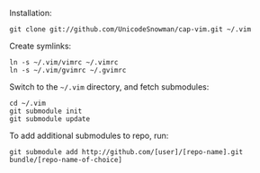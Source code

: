 Installation:

    git clone git://github.com/UnicodeSnowman/cap-vim.git ~/.vim

Create symlinks:

    ln -s ~/.vim/vimrc ~/.vimrc
    ln -s ~/.vim/gvimrc ~/.gvimrc

Switch to the `~/.vim` directory, and fetch submodules:

    cd ~/.vim
    git submodule init
    git submodule update
    
To add additional submodules to repo, run:

    git submodule add http://github.com/[user]/[repo-name].git bundle/[repo-name-of-choice]

